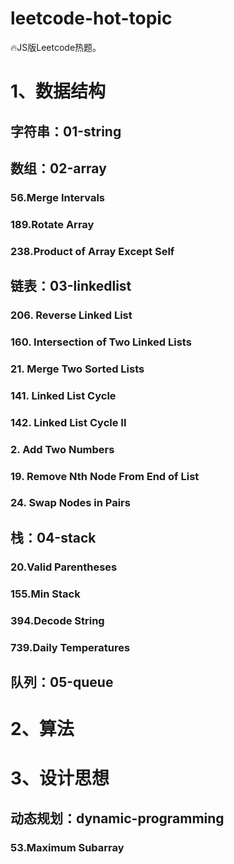 # leetcode-hot-topic

🔥JS版Leetcode热题。

# 1、数据结构

## 字符串：01-string

## 数组：02-array

### 56.Merge Intervals

### 189.Rotate Array

### 238.Product of Array Except Self

## 链表：03-linkedlist

### 206. Reverse Linked List

### 160. Intersection of Two Linked Lists

### 21. Merge Two Sorted Lists

### 141. Linked List Cycle

### 142. Linked List Cycle II

### 2. Add Two Numbers

### 19. Remove Nth Node From End of List

### 24. Swap Nodes in Pairs

## 栈：04-stack

### 20.Valid Parentheses

### 155.Min Stack

### 394.Decode String

### 739.Daily Temperatures

## 队列：05-queue

# 2、算法

# 3、设计思想

## 动态规划：dynamic-programming

### 53.Maximum Subarray
